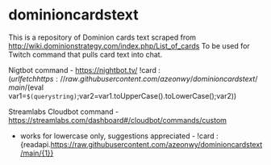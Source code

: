 # dominioncardstext

This is a repository of Dominion cards text scraped from http://wiki.dominionstrategy.com/index.php/List_of_cards
To be used for Twitch command that pulls card text into chat.

Nigtbot command - https://nightbot.tv/
!card : $(urlfetch https://raw.githubusercontent.com/azeonwy/dominioncardstext/main/$(eval var1=`$(querystring)`;var2=var1.toUpperCase().toLowerCase();var2))

Streamlabs Cloudbot command - https://streamlabs.com/dashboard#/cloudbot/commands/custom
- works for lowercase only, suggestions appreciated - 
!card : {readapi.https://raw.githubusercontent.com/azeonwy/dominioncardstext/main/{1}}
